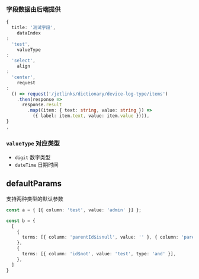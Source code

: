 ### 字段数据由后端提供

```typescript jsx
{
  title: '测试字段',
    dataIndex
:
  'test',
    valueType
:
  'select',
    align
:
  'center',
    request
:
  () => request('/jetlinks/dictionary/device-log-type/items')
    .then(response =>
      response.result
        .map((item: { text: string, value: string }) =>
          ({ label: item.text, value: item.value }))),
}
,
```

### `valueType` 对应类型

- `digit` 数字类型
- `dateTime` 日期时间

## defaultParams

支持两种类型的默认参数

```typescript jsx
const a = { [{ column: 'test', value: 'admin' }] };

const b = {
  [
    {
      terms: [{ column: 'parentId$isnull', value: '' }, { column: 'parentId$not', value: 'test', type: 'or' }],
    },
    {
      terms: [{ column: 'id$not', value: 'test', type: 'and' }],
    },
  ]
}
```
